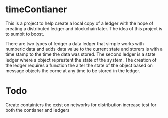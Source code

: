 # timeContianer
This is a project to help create a local copy of a ledger with the hope of creating a distributed ledger and blockchain later. The idea of this project is to sumbit to boost.

There are two types of ledger a data ledger that simple works with numberic data and adds data value to the current state and storers is with a time stamp to the time the data was stored. The second ledger is a state ledger where a object represtent the state of the system. The creation of the ledger requires a function the alter the state of the object based on message objects the come at any time to be stored in the ledger.

# Todo

Create containters the exist on networks for distribution
increase test for both the contianer and ledgers
